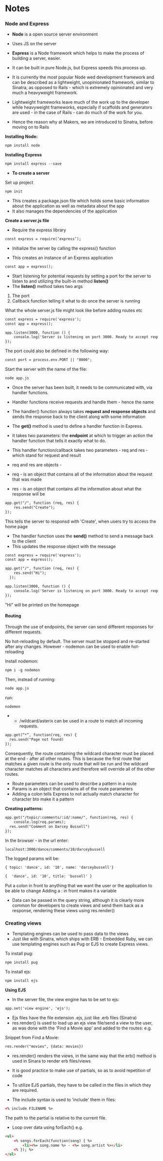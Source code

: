 # Notes

### Node and Express

* **Node** is a open source server environment
* Uses JS on the server

* **Express** is a Node framework which helps to make the process of building a server, easier.
* It can be built in pure Node.js, but Express speeds this process up.
* It is currently the most popular Node wed development framework and can be described as a lightweight, unopinionated framework, similar to Sinatra, as opposed to Rails - which is extremely opinionated and very much a heavyweight framework.
* Lightweight frameworks leave much of the work up to the developer while heavyweight frameworks, especially if scaffolds and generators are used  - in the case of Rails - can do much of the work for you.
* Hence the reason why at Makers, we are introduced to Sinatra, before moving on to Rails

**Installing Node:**
```html
npm install node
```

**Installing Express**
```html
npm install express --save
```

* **To create a server**

Set up project
```html
npm init
```

* This creates a package.json file which holds some basic information about the application 
as well as metadata about the app
* It also manages the dependencies of the application

**Create a server.js file**
* Require the express library
```html
const express = require(‘express’);
```

* Initialize the server by calling the express() function
- This creates an instance of an Express application
```html
const app = express();
```

* Start listening for potential requests by setting a port for the server to listen to
and utilizing the built-in method **listen()**
* The **listen()** method takes two args
1. The port
2. Callback function telling it what to do once the server is running

What the whole server.js file might look like before adding routes etc

```html
const express = require('express');
const app = express();

app.listen(3000, function () {
    console.log('Server is listening on port 3000. Ready to accept requests!');
});
```

The port could also be defined in the following way:

```html
const port = process.env.PORT || "8000";
```

Start the server with the name of the file:

```html
node app.js
```

* Once the server has been built, it needs to be communicated with, via handler functions.
* Handler functions receive requests and handle them - hence the name
* The handler() function always takes **request and response objects** and sends the response back to the client along with some information

* The **get()** method is used to define a handler function in Express. 
* It takes two parameters: 
the **endpoint** at which to trigger an action 
the handler function that tells it exactly what to do. 
* This handler function/callback takes two parameters - req and res - which stand for request and result
* req and res are objects - 
* req - is an object that contains all of the information about the request that was made
* res - is an object that contains all the information about what the response will be


```html
app.get("/", function (req, res) {
    res.send("Create");
});
```

This tells the server to responsd with 'Create', when users try to access the home page

* The handler function uses the **send()** method to send a message back to the client
* This updates the response object with the message

```html
const express = require('express');
const app = express();

app.get("/", function (req, res) {
    res.send("Hi");
  });

app.listen(3000, function () {
    console.log('Server is listening on port 3000. Ready to accept requests!');
});
```

"Hi" will be printed on the homepage

#### Routing

Through the use of endpoints, the server can send different responses 
for different requests.

No hot-reloading by default. The server must be stopped and re-started after any changes.
However - nodemon can be used to enable hot-reloading

Install nodemon:
```html
npm i -g nodemon
```

Then, instead of running:
```html
node app.js
```

run:
```html
nodemon
```
* * /wildcard/asterix can be used in a route to match all incoming requests.

```html
app.get(“*”, function(req, res) {
  res.send("Page not found)
});
```

Consequently, the route containing the wildcard character must be placed at the end - after all other routes.
This is because the first route that matches a given route is the only route that will be run and the wildcard character matches all characters and therefore will override all of the other routes.

* Route parameters can be used to describe a pattern in a route
* Params is an object that contains all of the route parameters
* Adding a colon tells Express to not actually match character for character bto make it a pattern 

**Creating patterns:**

```html
app.get("/topic/:comments/:id/:name/", function(req, res) {
    console.log(req.params);
  res.send("Comment on Darcey Bussell")
});
```

In the browser - in the url enter:
```html
localhost:3000/dance/comments/10/darceybussell
```

The logged params will be: 
```html
{ topic: 'dance', id: '10', name: 'darceybussell'}
```

```html
{  'dance', id: '10', title: 'bussell' }
```


Put a colon in front to anything that we want the user or the application to be able to change
Adding a : in front makes it a variable

* Data can be passed in the query string, although it is clearly more common for developers to create views and send them back as a response, rendering these views using res.render()

### Creating views

* Templating engines can be used to pass data to the views 
* Just like with Sinatra, which ships with ERB - Embedded Ruby,
we can use templating engines such as Pug or EJS to create Express views.

To install pug:
```html
npm install pug
```

To install ejs:
```html
npm install ejs
```

**Using EJS**

* In the server file, the view engine has to be set to ejs:
```html
app.set('view engine', 'ejs');
```

* Ejs files have the file extension .ejs, just like .erb files (Sinatra)
* res.render() is used to load up an ejs view file/send a view to the user, as was done with the 'Find a Movie app'
and added to the routes: e.g.

Snippet from Find a Movie:

```html
res.render("movies", {data: movies})
```

* res.render() renders the views, in the same way that the erb() method is used in Sinara to render erb files/views

* It is good practice to make use of partials, so as to avoid repetition of code
* To utilize EJS partials, they have to be called in the files in which they are required.
* The include syntax is used to 'include' them in files:
```html
<% include FILENAME %>
```
 The path to the partial is relative to the current file.

* Loop over data using forEach()  e.g.
```html
<ul>
    <% songs.forEach(function(song) { %>
        <li><%= song.name %> - <%= song.artist %></li>
    <% }); %>
</ul>
```





